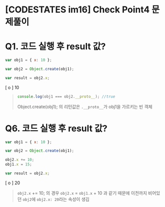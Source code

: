 # [CODESTATES im16] Check Point4 문제풀이

# Q1. 코드 실행 후 result 값?

```js
var obj1 = { x: 10 };

var obj2 = Object.create(obj1);

var result = obj2.x;
```

[ o ] 10

> ```js
> console.log(obj1 === obj2.__proto__); //true
> ```
>
> Object.create(obj1); 의 리턴값은 `.__proto__`가 obj1을 가르키는 빈 객체



# Q6. 코드 실행 후 result 값?

```js
var obj1 = { x: 10 };

var obj2 = Object.create(obj1);

obj2.x += 10;
obj1.x = 15;

var result = obj2.x;
```

[ o ] 20

> `obj2.x` += 10; 의 경우 `obj2.x` = `obj1.x` + 10 과 같기 때문에 이전까지 비어있던 `obj2`에 `obj2.x: 20`라는 속성이 생김
